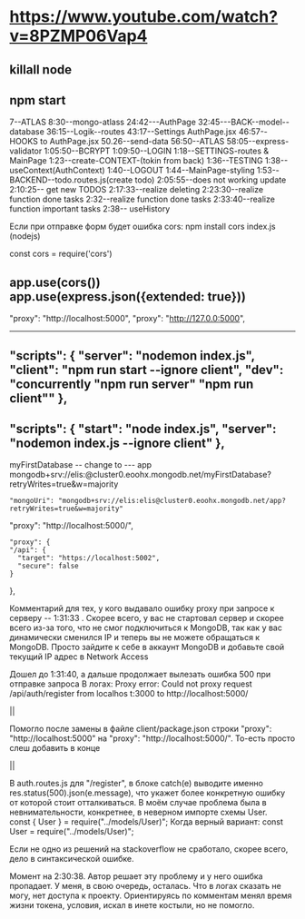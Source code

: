 # https://www.youtube.com/watch?v=8PZMP06Vap4

## killall node
## npm start

7--ATLAS
8:30--mongo-atlass
24:42---AuthPage
32:45---BACK--model--database
36:15--Logik--routes
43:17--Settings AuthPage.jsx
46:57--HOOKS to AuthPage.jsx
50.26--send-data
56:50--ATLAS
58:05--express-validator
1:05:50--BCRYPT
1:09:50--LOGIN
1:18--SETTINGS-routes & MainPage
1:23--create-CONTEXT-(tokin from back)
1:36--TESTING
1:38--useContext(AuthContext)
1:40--LOGOUT
1:44--MainPage-styling
1:53--BACKEND--todo.routes.js(create todo)
2:05:55--does not working update 
2:10:25-- get new TODOS
2:17:33--realize deleting
2:23:30--realize function done tasks
2:32--realize function done tasks
2:33:40--realize function important tasks
2:38-- useHistory



Если при отправкe форм будет ошибка cors:
npm install cors
index.js (nodejs)

const cors = require('cors')

app.use(cors())
app.use(express.json({extended: true}))
--------------------------------
  "proxy": "http://localhost:5000",
  "proxy": "http://127.0.0:5000",

-------------------------
  "scripts": {
    "server": "nodemon index.js",
    "client": "npm run start --ignore client",
    "dev": "concurrently \"npm run server\" \"npm run client\""
  },
-------------------------
  "scripts": {
    "start": "node index.js",
    "server": "nodemon index.js --ignore client"
    },
------------------------------

myFirstDatabase  -- change to ---  app
mongodb+srv://elis:<password>@cluster0.eoohx.mongodb.net/myFirstDatabase?retryWrites=true&w=majority

    "mongoUri": "mongodb+srv://elis:elis@cluster0.eoohx.mongodb.net/app?retryWrites=true&w=majority"


  "proxy": "http://localhost:5000/",

    "proxy": {
    "/api": {
      "target": "https://localhost:5002",
      "secure": false
    }
  },


Комментарий для тех, у кого выдавало ошибку proxy при запросе к серверу -- 1:31:33 . Скорее всего, у вас не стартовал сервер и скорее всего из-за того, что не смог подключиться к MongoDB, так как у вас динамически сменился IP и теперь вы не можете обращаться к MongoDB. Просто зайдите к себе в аккаунт MongoDB и добавьте свой текущий IP адрес в Network Access


Дошел до 1:31:40, а дальше продолжает вылезать ошибка 500 при отправке запроса
В логах:
Proxy error: Could not proxy request /api/auth/register from localhos
t:3000 to http://localhost:5000/

||

Помогло после замены в файле client/package.json  строки "proxy": "http://localhost:5000"  на "proxy": "http://localhost:5000/". То-есть просто слеш добавить в конце

||

В auth.routes.js для "/register",  в блоке catch(e) выводите именно res.status(500).json(e.message), что укажет более конкретную ошибку от которой стоит отталкиваться. 
В моём случае проблема была в невнимательности,  конкретнее, в неверном импорте схемы User.  
const { User } = require("../models/User)"; 
Когда верный вариант: const User = require("../models/User)";

Если не одно из решений на stackoverflow не сработало, скорее всего,  дело в синтаксической ошибке.


  Момент на 2:30:38. Автор решает эту проблему и у него ошибка пропадает. У меня, в свою очередь, осталась. Что в логах сказать не могу, нет доступа к проекту. Ориентируясь по комментам менял время жизни токена, условия, искал в инете костыли, но не помогло.